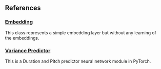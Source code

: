 ## References

### [Embedding](embedding.md)

This class represents a simple embedding layer but without any learning of the embeddings.

### [Variance Predictor](variance_predictor.md)

This is a Duration and Pitch predictor neural network module in PyTorch.

